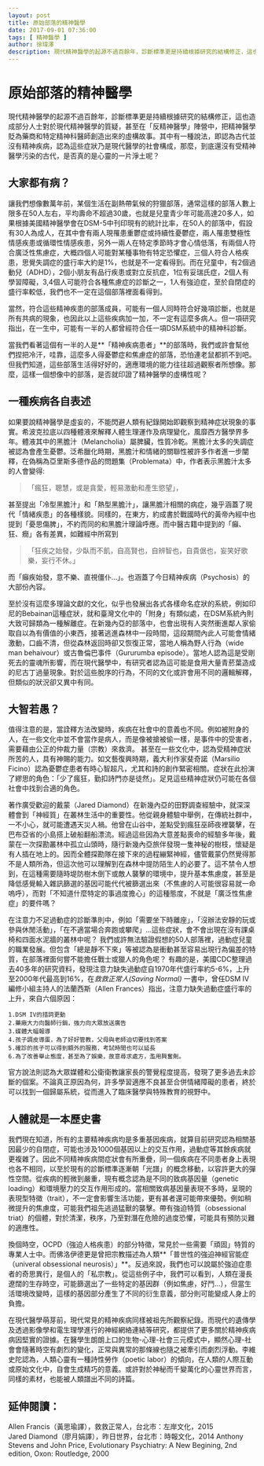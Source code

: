```yaml
---
layout: post
title: 原始部落的精神醫學 
date: 2017-09-01 07:36:00
tags: [ 精神醫學 ]
author: 徐瑋澤
description: 現代精神醫學的起源不過百餘年，診斷標準更是持續根據研究的結構修正，這也造成部分人士對於現代精神醫學的質疑，甚至在「反精神醫學」陣營中，把精神醫學貶為藥商和特定精神科醫師創造出來的虛構故事。其中有一種說法，即認為古代並沒有精神疾病，認為這些症狀乃是現代醫學的社會構成，那麼，到底還沒有受精神醫學污染的古代，是否真的是心靈的一片淨土呢？
---
```

# 原始部落的精神醫學
   現代精神醫學的起源不過百餘年，診斷標準更是持續根據研究的結構修正，這也造成部分人士對於現代精神醫學的質疑，甚至在「反精神醫學」陣營中，把精神醫學貶為藥商和特定精神科醫師創造出來的虛構故事。其中有一種說法，即認為古代並沒有精神疾病，認為這些症狀乃是現代醫學的社會構成，那麼，到底還沒有受精神醫學污染的古代，是否真的是心靈的一片淨土呢？
   
## 大家都有病？

   讓我們想像數萬年前，某個生活在副熱帶氣候的狩獵部落，通常這樣的部落人數上限多在50人左右，平均壽命不超過30歲，也就是兒童青少年可能高達20多人，如果根據美國精神醫學會在DSM-5中刊印現有的統計比率，在50人的部落中，假設有30人為成人，在其中會有兩人現罹患重鬱症或持續性憂鬱症，兩人罹患雙極性情感疾患或循環性情感疾患，另外一兩人在特定季節時才會心情低落，有兩個人符合廣泛性焦慮症，大概四個人可能對某種事物有特定恐懼症，三個人符合人格疾患，思覺失調症的盛行率大約是1%，也就是不一定看得到。而在兒童中，有2個過動兒（ADHD），2個小朋友有品行疾患或對立反抗症，1位有妥瑞氏症，2個人有學習障礙，3,4個人可能符合各種焦慮症的診斷之一，1人有強迫症，至於自閉症的盛行率較低，我們也不一定在這個部落裡面看得到。
   
<!--more-->
   
   當然，符合這些精神疾患的部落成員，可能有一個人同時符合好幾項診斷，也就是所有共病的現象，也因此以上這些疾病加一加，不一定有這麼多病人。但一項研究指出，在一生中，可能有一半的人都曾經符合任一項DSM系統中的精神科診斷。 

  當我們看著這個有一半的人是**「精神疾病患者」**的部落時，我們或許會幫他們捏把冷汗，哇靠，這麼多人得憂鬱症和焦慮症的部落，恐怕連老鼠都抓不到吧。但我們知道，這些部落生活得好好的，適應環境的能力往往超過觀察者所想像。那麼，這樣一個想像中的部落，是否就印證了精神醫學的虛構性呢？
    

## 一種疾病各自表述

   如果要說精神醫學是虛妄的，不能閃避人類有紀錄開始即觀察到精神症狀現象的事實。希波克拉底以四種體液來解釋人體生理運作及病理變化，風靡西方醫學界多年。體液其中的黑膽汁（Melancholia）屬脾臟，性質冷乾。黑膽汁太多的失調症被認為會產生憂鬱。泛希臘化時期，黑膽汁和情緒的關聯性被許多作者進一步闡釋，在偽稱為亞里斯多德作品的問題集（Problemata）中，作者表示黑膽汁太多的人會變得:
  
   >「瘋狂，聰慧，或是貪愛，輕易激動和產生慾望」，
   
   甚至提出「冷型黑膽汁」和「熱型黑膽汁」，讓黑膽汁相關的病症，幾乎涵蓋了現代「情緒疾患」的各種樣貌。同樣的，在東方，約成書於戰國時代的黃帝內經中也提到「憂思傷脾」，不約而同的和黑膽汁理論呼應。而中醫古籍中提到的「癲、狂、癇」各有差異，如難經中所寫到
   >「狂疾之始發，少臥而不飢，自高賢也，自辨智也，自貴倨也，妄笑好歌樂，妄行不休。」
   
   而「癲疾始發，意不樂、直視僵仆...」。也涵蓋了今日精神疾病（Psychosis）的大部份內容。

   至於沒有這麼多理論文獻的文化，似乎也發展出各式各樣命名症狀的系統，例如印尼的Bebainan這種症狀，就和臺灣文化中的「附身」有類似處，在DSM系統內則大致可歸類為一種解離症。在新幾內亞的部落中，也會出現有人突然衝進鄰人家偷取自以為有價值的小東西，接著逃進森林中一段時間，這段期間內此人可能會情緒激動，口齒不清，但從森林返回時卻又恢復正常，當地人稱為野人行為（wide man behaivour）或古魯倫巴事件（Gururumba episode）。當地人認為這是受剛死去的靈魂所影響，而在現代醫學中，有研究者認為這可能是食用大量青菸葉造成的尼古丁過量現象。對於這些脫序的行為，不同的文化或許會用不同的邏輯解釋，但類似的狀況卻又異中有同。

## 大智若愚？

  值得注意的是，當詮釋方法改變時，疾病在社會中的意義也不同。例如被附身的人，在一些文化中並不會當作是病人，而是像被搶被偷一樣，是事件中的受害者，需要藉由公正的仲裁力量（宗教）來救濟。 甚至在一些文化中，認為受精神症狀所苦的人，具有神賜的能力。如文藝復興時期，義大利作家斐奇諾（Marsilio Ficino）認為憂鬱症患者有時心智超凡，尤其和詩的創作緊密相關。症狀在此扮演了繆思的角色：「少了瘋狂，勤扣詩門亦是徒然」。足見這些精神症狀仍可能在各個社會中找到合適的角色。

   著作廣受歡迎的戴蒙（Jared Diamond）在新幾內亞的田野調查經驗中，就深深體會到「神經質」在叢林生活中的重要性。他從親身體驗中舉例，在傳統社群中，一不小心，就可能遭遇天災人禍。他曾在山谷中，差點受到瘋狂巫師夜裡襲擊，在巴布亞省的小島搭上破船翻船漂流。經過這些因為大意差點喪命的經驗多年後，戴蒙在一次探勘叢林中孤立山頭時，隨行新幾內亞旅伴發現一隻神秘的樹枝，懷疑是有人插在地上的。因而全體探勘隊在接下來的過程繃緊神經，儘管戴蒙仍然覺得那不是人類所為，但這次他可以理解到在森林中提防陌生人的必要了。這不禁令人想到，在這種需要隨時堤防樹木倒下或敵人襲擊的環境中，提升基本焦慮度，甚至是降低感覺輸入雜訊篩選的基因可能代代被篩選出來（不焦慮的人可能很容易就一命嗚呼），而對「不知道什麼特定的事過度擔心」的這種態度，不就是「廣泛性焦慮症」的要件嗎？

   在注意力不足過動症的診斷準則中，例如「需要坐下時離座」，「沒辦法安靜的玩或參與休閒活動」，「在不適當場合奔跑或攀爬」...這些症狀，會不會出現在沒有課桌椅和四面水泥牆的叢林中呢？ 我們或許無法驗證假想的50人部落裡，過動症兒童的職業發展。但包含「總是靜不下來」等被認為是衝動甚至容易出現行為偏差的特質，在部落裡面何嘗不能擔任戰士或獵人的角色呢？ 有趣的是，美國CDC整理過去40多年的研究資料，發現注意力缺失過動症自1970年代盛行率約5-6%，上升至2000年代最高到16%，在*救救正常人(Saving Normal)* 一書中，曾任DSM IV編修小組主持人的法蘭西斯（Allen Frances）指出，注意力缺失過動症盛行率的上升，來自六個原因：
   >   
    1.DSM IV的措詞更動   
    2.藥廠大力向醫師行銷，強力向大眾放送廣告   
    3.媒體大幅報導 
    4.孩子調皮導蛋，為了好好管教，父母與老師迫切要找到答案 
    5.確診的孩子可以得到額外的服務，考試時間也可以延長 
    6.為了改善舉止態度，甚至為了娛樂，故意尋求處方，濫用興奮劑。
   
   官方說法則認為大眾媒體和公衛衛教讓家長的警覺程度提高，發現了更多過去未診斷的個案。不論真正原因為何，許多學習適應不良甚至合併情緒障礙的患者，終於可以找到一個歸屬系統，從而進入了臨床醫學與特殊教育的視野中。

## 人體就是一本歷史書

   我們現在知道，所有的主要精神疾病均是多重基因疾病，就算目前研究認為相關基因最少的自閉症，可能也涉及1000個基因以上的交互作用，過動症等其餘疾病就更複雜了。因此不同精神疾病間症狀會有所重疊，同一個疾病在不同患者身上表現也各不相同，以至於現有的診斷標準逐漸朝「光譜」的概念移動，以容許更大的彈性空間。從疾病的輕微到嚴重，現有概念認為是不同的致病基因量（genetic loading）和環境壓力的交互作用形成的。當相關致病基因量表現不多時，呈現的表現型特徵（trait），不一定會影響生活功能，更有甚者還可能帶來優勢。例如稍微提升的焦慮度，可能我們祖先逃過猛獸的襲擊。帶有強迫特質（obsessional triat）的個體，對於清潔，秩序，乃至對潛在危險的過度恐懼，可能具有預防災難的適應性。
   
   換個時空，OCPD（強迫人格疾患）的部分特徵，常見於一些需要「頑固」特質的專業人士中。而佛洛伊德更是曾把宗教描述為人類**「普世性的強迫神經官能症（univeral obsessional neurosis）」**。反過來說，我們也可以說屬於強迫症患者的奇思異行，是個人的「私宗教」。從這些例子中，我們可以看到，人類在漫長遼闊的生存時空，可能篩選出了一些特定的基因群（例如焦慮，好鬥...），但當生活環境改變時，這樣的基因部分產生了不同的衍生意義，部分則可能變成人身上的負擔。

   在現代醫學萌芽前，現代常見的精神疾病同樣被祖先所觀察紀錄。而現代的遺傳學及透過影像學和電生理學進行的神經網絡連結等研究，都提供了更多關於精神疾病病因堅實的證據。在醫學生朗朗上口的生物-心理-社會三元模式中，顯然心理-社會會隨著時空有劇烈的變化，正常與異常的那條線也隨之被牽引而劇烈浮動。李維史陀認為，人類心靈有一種詩性勞作（poetic labor）的傾向，在人類的人際互動或原始文化中，自會生成精巧的意義。或許對於神秘而千變萬化的心靈世界而言，同樣的素材，也能被人類譜出不同的詩篇。

## 延伸閱讀：

Allen Francis（黃思瑜譯），救救正常人，台北市：左岸文化，2015  
Jared Diamond（廖月娟譯），昨日世界，台北市：時報文化，2014
Anthony Stevens and John Price, Evolutionary Psychiatry: A New Begining, 2nd edition, Oxon: Routledge, 2000

